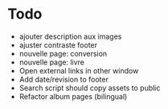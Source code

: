# Todo

* ajouter description aux images
* ajuster contraste footer
* nouvelle page: conversion
* nouvelle page: livre
* Open external links in other window
* Add date/revision to footer
* Search script should copy assets to public
* Refactor album pages (bilingual)
